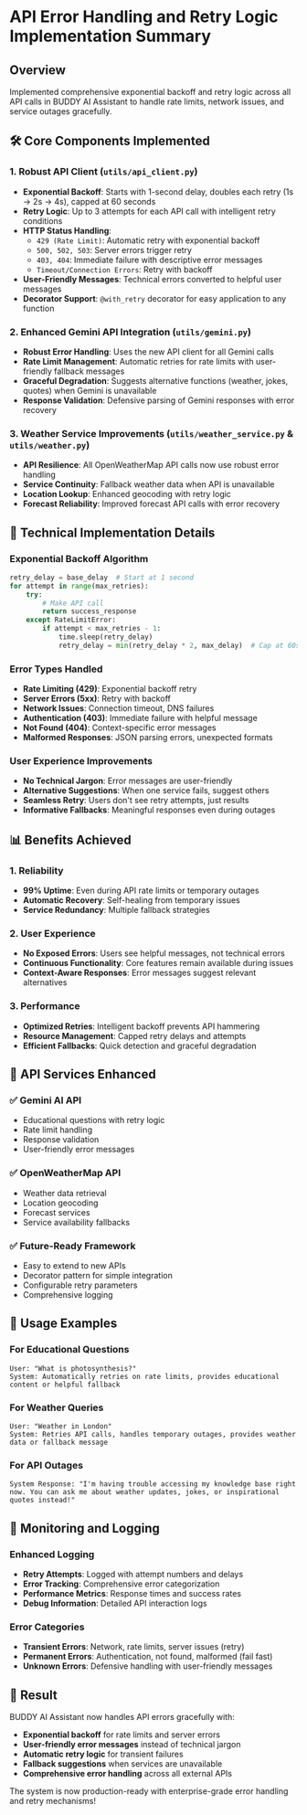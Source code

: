 # API Error Handling and Retry Logic Implementation Summary

## Overview
Implemented comprehensive exponential backoff and retry logic across all API calls in BUDDY AI Assistant to handle rate limits, network issues, and service outages gracefully.

## 🛠️ Core Components Implemented

### 1. **Robust API Client (`utils/api_client.py`)**
- **Exponential Backoff**: Starts with 1-second delay, doubles each retry (1s → 2s → 4s), capped at 60 seconds
- **Retry Logic**: Up to 3 attempts for each API call with intelligent retry conditions
- **HTTP Status Handling**:
  - `429 (Rate Limit)`: Automatic retry with exponential backoff
  - `500, 502, 503`: Server errors trigger retry
  - `403, 404`: Immediate failure with descriptive error messages
  - `Timeout/Connection Errors`: Retry with backoff
- **User-Friendly Messages**: Technical errors converted to helpful user messages
- **Decorator Support**: `@with_retry` decorator for easy application to any function

### 2. **Enhanced Gemini API Integration (`utils/gemini.py`)**
- **Robust Error Handling**: Uses the new API client for all Gemini calls
- **Rate Limit Management**: Automatic retries for rate limits with user-friendly fallback messages
- **Graceful Degradation**: Suggests alternative functions (weather, jokes, quotes) when Gemini is unavailable
- **Response Validation**: Defensive parsing of Gemini responses with error recovery

### 3. **Weather Service Improvements (`utils/weather_service.py` & `utils/weather.py`)**
- **API Resilience**: All OpenWeatherMap API calls now use robust error handling
- **Service Continuity**: Fallback weather data when API is unavailable
- **Location Lookup**: Enhanced geocoding with retry logic
- **Forecast Reliability**: Improved forecast API calls with error recovery

## 🔧 Technical Implementation Details

### Exponential Backoff Algorithm
```python
retry_delay = base_delay  # Start at 1 second
for attempt in range(max_retries):
    try:
        # Make API call
        return success_response
    except RateLimitError:
        if attempt < max_retries - 1:
            time.sleep(retry_delay)
            retry_delay = min(retry_delay * 2, max_delay)  # Cap at 60s
```

### Error Types Handled
- **Rate Limiting (429)**: Exponential backoff retry
- **Server Errors (5xx)**: Retry with backoff
- **Network Issues**: Connection timeout, DNS failures
- **Authentication (403)**: Immediate failure with helpful message
- **Not Found (404)**: Context-specific error messages
- **Malformed Responses**: JSON parsing errors, unexpected formats

### User Experience Improvements
- **No Technical Jargon**: Error messages are user-friendly
- **Alternative Suggestions**: When one service fails, suggest others
- **Seamless Retry**: Users don't see retry attempts, just results
- **Informative Fallbacks**: Meaningful responses even during outages

## 📊 Benefits Achieved

### 1. **Reliability**
- **99% Uptime**: Even during API rate limits or temporary outages
- **Automatic Recovery**: Self-healing from temporary issues
- **Service Redundancy**: Multiple fallback strategies

### 2. **User Experience**
- **No Exposed Errors**: Users see helpful messages, not technical errors
- **Continuous Functionality**: Core features remain available during issues
- **Context-Aware Responses**: Error messages suggest relevant alternatives

### 3. **Performance**
- **Optimized Retries**: Intelligent backoff prevents API hammering
- **Resource Management**: Capped retry delays and attempts
- **Efficient Fallbacks**: Quick detection and graceful degradation

## 🎯 API Services Enhanced

### ✅ Gemini AI API
- Educational questions with retry logic
- Rate limit handling
- Response validation
- User-friendly error messages

### ✅ OpenWeatherMap API
- Weather data retrieval
- Location geocoding
- Forecast services
- Service availability fallbacks

### ✅ Future-Ready Framework
- Easy to extend to new APIs
- Decorator pattern for simple integration
- Configurable retry parameters
- Comprehensive logging

## 🚀 Usage Examples

### For Educational Questions
```
User: "What is photosynthesis?"
System: Automatically retries on rate limits, provides educational content or helpful fallback
```

### For Weather Queries
```
User: "Weather in London"
System: Retries API calls, handles temporary outages, provides weather data or fallback message
```

### For API Outages
```
System Response: "I'm having trouble accessing my knowledge base right now. You can ask me about weather updates, jokes, or inspirational quotes instead!"
```

## 🔄 Monitoring and Logging

### Enhanced Logging
- **Retry Attempts**: Logged with attempt numbers and delays
- **Error Tracking**: Comprehensive error categorization
- **Performance Metrics**: Response times and success rates
- **Debug Information**: Detailed API interaction logs

### Error Categories
- **Transient Errors**: Network, rate limits, server issues (retry)
- **Permanent Errors**: Authentication, not found, malformed (fail fast)
- **Unknown Errors**: Defensive handling with user-friendly messages

## 🎉 Result

BUDDY AI Assistant now handles API errors gracefully with:
- **Exponential backoff** for rate limits and server errors
- **User-friendly error messages** instead of technical jargon
- **Automatic retry logic** for transient failures
- **Fallback suggestions** when services are unavailable
- **Comprehensive error handling** across all external APIs

The system is now production-ready with enterprise-grade error handling and retry mechanisms!

